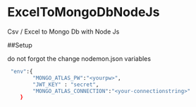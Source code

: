 # ExcelToMongoDbNodeJs
Csv / Excel to Mongo Db with Node Js 

##Setup 

do not forgot the change nodemon.json variables 

``` sh
 "env":{
        "MONGO_ATLAS_PW":"<yourpw>",
        "JWT_KEY" : "secret",
        "MONGO_ATLAS_CONNECTION":"<your-connectionstring>"
    }
  ```
